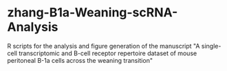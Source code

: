 # zhang-B1a-Weaning-scRNA-Analysis
R scripts for the analysis and figure generation of the manuscript "A single-cell transcriptomic and B-cell receptor repertoire dataset of mouse peritoneal B-1a cells across the weaning transition"
